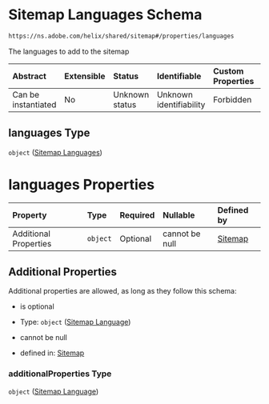 # Sitemap Languages Schema

```txt
https://ns.adobe.com/helix/shared/sitemap#/properties/languages
```

The languages to add to the sitemap

| Abstract            | Extensible | Status         | Identifiable            | Custom Properties | Additional Properties | Access Restrictions | Defined In                                                          |
| :------------------ | :--------- | :------------- | :---------------------- | :---------------- | :-------------------- | :------------------ | :------------------------------------------------------------------ |
| Can be instantiated | No         | Unknown status | Unknown identifiability | Forbidden         | Allowed               | none                | [sitemap.schema.json\*](sitemap.schema.json "open original schema") |

## languages Type

`object` ([Sitemap Languages](sitemap-properties-sitemap-languages.md))

# languages Properties

| Property              | Type     | Required | Nullable       | Defined by                                                                                                                                                          |
| :-------------------- | :------- | :------- | :------------- | :------------------------------------------------------------------------------------------------------------------------------------------------------------------ |
| Additional Properties | `object` | Optional | cannot be null | [Sitemap](sitemap-properties-sitemap-languages-sitemap-language.md "https://ns.adobe.com/helix/shared/sitemap-language#/properties/languages/additionalProperties") |

## Additional Properties

Additional properties are allowed, as long as they follow this schema:



*   is optional

*   Type: `object` ([Sitemap Language](sitemap-properties-sitemap-languages-sitemap-language.md))

*   cannot be null

*   defined in: [Sitemap](sitemap-properties-sitemap-languages-sitemap-language.md "https://ns.adobe.com/helix/shared/sitemap-language#/properties/languages/additionalProperties")

### additionalProperties Type

`object` ([Sitemap Language](sitemap-properties-sitemap-languages-sitemap-language.md))
